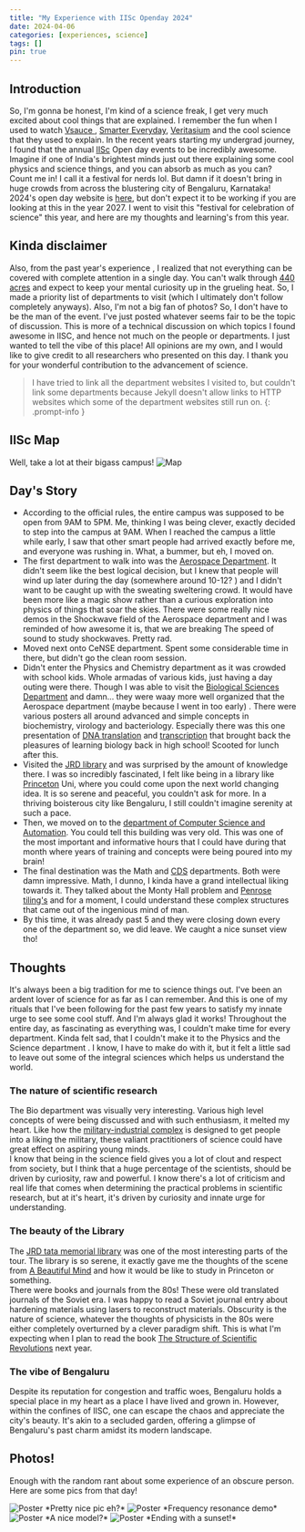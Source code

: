 ```yaml
---
title: "My Experience with IISc Openday 2024"
date: 2024-04-06 
categories: [experiences, science]
tags: []
pin: true
---
```


## Introduction
So, I'm gonna be honest, I'm kind of a science freak, I get very much excited about cool things that are explained. I remember the fun when I used to watch [Vsauce ](https://www.youtube.com/@Vsauce), [Smarter Everyday](https://www.youtube.com/channel/UC6107grRI4m0o2-emgoDnAA), [Veritasium](https://www.youtube.com/channel/UCHnyfMqiRRG1u-2MsSQLbXA) and the cool science that they used to explain.
In the recent years starting my undergrad journey, I found that the annual [IISc](https://iisc.ac.in/) Open day events to be incredibly awesome. Imagine if one of India's brightest minds just out there explaining some cool physics and science things, and you can absorb as much as you can? Count me in!
I call it a festival for nerds lol. But damn if it doesn't bring in huge crowds from across the blustering city of Bengaluru, Karnataka! 2024's open day website is [here](https://openday.iisc.ac.in/index.php), but don't expect it to be working if you are looking at this in the year 2027.
I went to visit this "festival for celebration of science" this year, and here are my thoughts and learning's from this year.


## Kinda disclaimer
Also, from the past year's experience , I realized that not everything can be covered with complete attention in a single day. You can't walk through [440 acres](https://en.wikipedia.org/wiki/Indian_Institute_of_Science) and expect to keep your mental curiosity up in the grueling heat. So, I made a priority list of departments to visit (which I ultimately don't follow completely anyways). Also, I'm not a big fan of photos? So, I don't have to be the man of the event. I've just posted whatever seems fair to be the topic of discussion.
This is more of a technical discussion on which topics I found awesome in IISC, and hence not much on the people or departments. I just wanted to tell the vibe of this place! All opinions are my own, and I would like to give credit to all researchers who presented on this day. I thank you for your wonderful contribution to the advancement of science.
> I have tried to link all the department websites I visited to, but couldn't link some departments because Jekyll doesn't allow links to HTTP websites which some of the department websites still run on.
{: .prompt-info }
## IISc Map
Well, take a lot at their bigass campus!
<img src="{{site.baseurl | prepend: site.url}}/assets/img/IISc/Map_Open_Day_2024.jpg" alt="Map">

## Day's Story
* According to the official rules, the entire campus was supposed to be open from 9AM to 5PM. Me, thinking I was being clever, exactly decided to step into the campus at 9AM. When I reached the campus a little while early, I saw that other smart people had arrived exactly before me, and everyone was rushing in. What, a bummer, but eh, I moved on.
*  The first department to walk into was the [Aerospace Department](https://aero.iisc.ac.in/). It didn't seem like the best logical decision, but I knew that people will wind up later during the day (somewhere around 10-12? ) and I didn't want to be caught up with the sweating sweltering crowd. It would have been more like a magic show rather than a curious exploration into physics of things that soar the skies. There were some really nice demos in the Shockwave field of the Aerospace department and I was reminded of how awesome it is, that we are breaking The speed of sound to study shockwaves. Pretty rad.
* Moved next onto CeNSE department. Spent some considerable time in there, but didn't go the clean room session.
* Didn't enter the Physics and Chemistry department as it was crowded with school kids. Whole armadas of various kids, just having a day outing were there. Though I was able to visit the [Biological Sciences Department](https://iisc.ac.in/biological-sciences-departments/) and damn... they were waay more well organized that the Aerospace department (maybe because I went in too early) . There were various posters all around advanced and simple concepts in biochemistry, virology and bacteriology. Especially there was this one presentation of [DNA translation](https://www.nature.com/scitable/topicpage/translation-dna-to-mrna-to-protein-393/) and [transcription](https://www.nature.com/scitable/definition/transcription-dna-transcription-87/) that brought back the pleasures of learning biology back in high school! Scooted for lunch after this.
* Visited the [JRD library](https://library.iisc.ac.in/) and was surprised by the amount of knowledge there. I was so incredibly fascinated, I felt like being in a library like [Princeton](https://www.princeton.edu/) Uni, where you could come upon the next world changing idea. It is so serene and peaceful, you couldn't ask for more. In a thriving boisterous city like Bengaluru, I still couldn't imagine serenity at such a pace.
* Then, we moved on to the [department of Computer Science and Automation](https://www.csa.iisc.ac.in/). You could tell this building  was very old. This was one of the most important and informative hours that I could have during that month where years of training and concepts were being poured into my brain!
* The final destination was the Math and [CDS](https://cds.iisc.ac.in/) departments. Both were damn impressive. Math, I dunno, I kinda have a grand intellectual liking towards it. They talked about the Monty Hall problem and [Penrose tiling's](https://en.wikipedia.org/wiki/Penrose_tiling) and for a moment, I could understand these complex structures that came out of the ingenious mind of man.
* By this time, it was already past 5 and they were closing down every one of the department so, we did leave. We caught a nice sunset view tho!

## Thoughts
 It's always been a big tradition for me to science things out. I've been an ardent lover of science for as far as I can remember. And this is one of my rituals that I've been following for the past few years to satisfy my innate urge to see some cool stuff. And I'm always glad it works! 
 Throughout the entire day, as fascinating as everything was, I couldn't make time for every department. Kinda felt sad, that I couldn't make it to the Physics and the Science department . I know, I have to make do with it, but it felt a little sad to leave out some of the integral sciences which helps us understand the world.

### The nature of scientific research
 The Bio department was visually very interesting. Various high level concepts of were being discussed and with such enthusiasm, it melted my heart. Like how the [military-industrial complex](https://en.wikipedia.org/wiki/Military%E2%80%93industrial_complex) is designed to get people into a liking the military, these valiant practitioners of science could have great effect on aspiring young minds. <br>
I know that being in the science field gives you a lot of clout and respect from society, but I think that a huge percentage of the scientists, should be driven by curiosity, raw and powerful. I know there's a lot of criticism and real life that comes when determining the practical problems in scientific research, but at it's heart, it's driven by curiosity and innate urge for understanding.
### The beauty of the Library
The [JRD tata memorial library](https://library.iisc.ac.in/) was one of the most interesting parts of the tour. The library is so serene, it exactly gave me the thoughts of the scene from [A Beautiful Mind](https://www.youtube.com/watch?v=5OIUa-mxIhM) and how it would be like to study in Princeton or something. <br>
There were books and journals from the 80s! These were old translated journals of the Soviet era. I was happy to read a Soviet journal entry about hardening materials using lasers to reconstruct materials. Obscurity is the nature of science, whatever the thoughts of physicists in the 80s were either completely overturned by a clever paradigm shift. This is what I'm expecting when I plan to read the book [The Structure of Scientific Revolutions](https://en.wikipedia.org/wiki/The_Structure_of_Scientific_Revolutions) next year.
### The vibe of Bengaluru
 Despite its reputation for congestion and traffic woes, Bengaluru holds a special place in my heart as a place I have lived and grown in. However, within the confines of IISC, one can escape the chaos and appreciate the city's beauty. It's akin to a secluded garden, offering a glimpse of Bengaluru's past charm amidst its modern landscape.


## Photos!
Enough with the random rant about some experience of an obscure person. Here are some pics from that day!

<img src="{{site.baseurl | prepend: site.url}}/assets/img/IISc/Main_Building.jpg" alt="Poster">
*Pretty nice pic eh?*
<img src="{{site.baseurl | prepend: site.url}}/assets/img/IISc/Random_Pic1.jpg" alt="Poster">
*Frequency resonance demo*
<img src="{{site.baseurl | prepend: site.url}}/assets/img/IISc/Random_pic2.jpg" alt="Poster">
*A nice model?*
<img src="{{site.baseurl | prepend: site.url}}/assets/img/IISc/Sunset.jpg" alt="Poster">
*Ending with a sunset!*